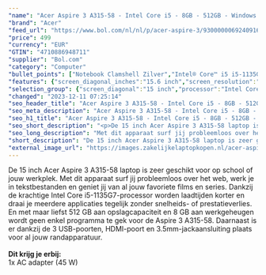 ```yaml
---
"name": "Acer Aspire 3 A315-58 - Intel Core i5 - 8GB - 512GB - Windows 11 Zilver"
"brand": "Acer"
"feed_url": "https://www.bol.com/nl/nl/p/acer-aspire-3/9300000069240916"
"price": 499
"currency": "EUR"
"GTIN": "4710886948711"
"supplier": "Bol.com"
"category": "Computer"
"bullet_points": ["Notebook Clamshell Zilver","Intel® Core™ i5 i5-1135G7 2,4 GHz","39,6 cm (15.6\") Full HD 1920 x 1080 Pixels IPS LED backlight 16:9","8 GB DDR4-SDRAM 2 x 4 GB","512 GB SSD","Intel Iris Xe Graphics","Wi-Fi 5 (802.11ac) Ethernet LAN 10,100,1000 Mbit/s Bluetooth","Lithium-Ion (Li-Ion) 36,7 Wh 9 uur 45 W","Windows 11 Home 64-bit"]
"features": {"screen_diagonal_inches":"15.6 inch","screen_resolution":"1920 x 1080 Pixels","processor_family":"Intel® Core™ i5","memory_size":"8 GB","memory_type":"DDR4-SDRAM","total_storage_space":"512 GB","operating_system":"Windows","battery_capacity":"36,7 Wh","width":"363,4 mm","depth":"238,4 mm","height":"19,9 mm","weight":"1,7 kg","graphics_card":"Intel Iris Xe Graphics"}
"selection_group": {"screen_diagonal":"15 inch","processor":"Intel Core i5","changed_price_past_3_days":false,"product_family":"Aspire"}
"changed": "2023-12-11 07:25:14"
"seo_header_title": "Acer Aspire 3 A315-58 - Intel Core i5 - 8GB - 512GB - Windows 11 Zilver"
"seo_meta_description": "Acer Aspire 3 A315-58 - Intel Core i5 - 8GB - 512GB - Windows 11 Zilver"
"seo_h1_title": "Acer Aspire 3 A315-58 - Intel Core i5 - 8GB - 512GB - Windows 11 Zilver"
"seo_short_description": "<p>De 15 inch Acer Aspire 3 A315-58 laptop is zeer geschikt voor op school of jouw werkplek."
"seo_long_description": "Met dit apparaat surf jij probleemloos over het web, werk je in tekstbestanden en geniet jij van al jouw favoriete films en series. Dankzij de krachtige Intel Core i5-1135G7-processor worden laadtijden korter en draai je meerdere applicaties tegelijk zonder snelheids- of prestatieverlies. En met maar liefst 512 GB aan opslagcapaciteit en 8 GB aan werkgeheugen wordt geen enkel programma te gek voor de Aspire 3 A315-58. Daarnaast is er dankzij de 3 USB-poorten, HDMI-poort en 3. 5mm-jackaansluiting plaats voor al jouw randapparatuur. <br /><br /><strong>Dit krijg je erbij:</strong><br />1x AC adapter (45 W)</p>"
"short_description": "De 15 inch Acer Aspire 3 A315-58 laptop is zeer geschikt voor op school of jouw werkplek. Met dit apparaat surf jij probleemloos over het web, werk je in tekstbestanden en geniet jij van al jouw favoriete films en series. Dankzij de krachtige Intel Core i5-1135G7-processor worden laadtijden korter en draai je meerdere applicaties tegelijk zonder snelheids- of prestatieverlies. En met maar liefst 512 GB aan opslagcapaciteit en 8 GB aan werkgeheugen wordt geen enkel programma te gek voor de Aspire 3 A315-58. Daarnaast is er dankzij de 3 USB-poorten, HDMI-poort en 3.5mm-jackaansluiting plaats voor al jouw randapparatuur. Dit krijg je erbij: 1x AC adapter (45 W)"
"external_image_url": "https://images.zakelijkelaptopkopen.nl/acer-aspire-3.webp"
---
```


<p>De 15 inch Acer Aspire 3 A315-58 laptop is zeer geschikt voor op school of jouw werkplek. Met dit apparaat surf jij probleemloos over het web, werk je in tekstbestanden en geniet jij van al jouw favoriete films en series. Dankzij de krachtige Intel Core i5-1135G7-processor worden laadtijden korter en draai je meerdere applicaties tegelijk zonder snelheids- of prestatieverlies. En met maar liefst 512 GB aan opslagcapaciteit en 8 GB aan werkgeheugen wordt geen enkel programma te gek voor de Aspire 3 A315-58. Daarnaast is er dankzij de 3 USB-poorten, HDMI-poort en 3.5mm-jackaansluiting plaats voor al jouw randapparatuur.<br /><br /><strong>Dit krijg je erbij:</strong><br />1x AC adapter (45 W)</p>